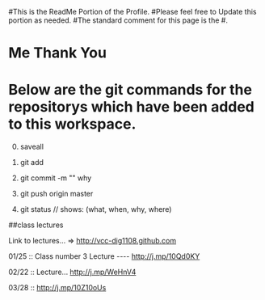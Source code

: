 



#This is the ReadMe Portion of the Profile.
#Please feel free to Update this portion as needed.
#The standard comment for this page is the #.
# Me Thank You



# Below are the git commands for the repositorys which have been added to this workspace.

0) saveall

1) git add  <file>

2) git commit -m "<message>"
    		        why

3)  git push 	<repo> 	    <branch>
		        origin		master

11) git status // shows: (what, when, why, where)


##class lectures <links>

Link to lectures... => http://vcc-dig1108.github.com 

01/25 :: Class number 3 Lecture --<link>--  http://j.mp/10Qd0KY

02/22 :: Lecture... http://j.mp/WeHnV4

03/28 :: http://j.mp/10Z10oUs


